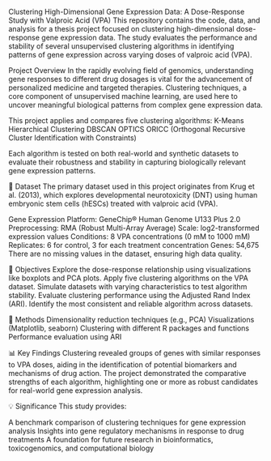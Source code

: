 Clustering High-Dimensional Gene Expression Data: A Dose-Response Study with Valproic Acid (VPA)
This repository contains the code, data, and analysis for a thesis project focused on clustering high-dimensional dose-response gene expression data. 
The study evaluates the performance and stability of several unsupervised clustering algorithms in identifying patterns of gene expression across varying doses of valproic acid (VPA).

Project Overview
In the rapidly evolving field of genomics, understanding gene responses to different drug dosages is vital for the advancement of personalized medicine and targeted therapies. Clustering techniques, a core component of unsupervised machine learning, are used here to uncover meaningful biological patterns from complex gene expression data.

This project applies and compares five clustering algorithms:
K-Means
Hierarchical Clustering
DBSCAN
OPTICS
ORICC (Orthogonal Recursive Cluster Identification with Constraints)

Each algorithm is tested on both real-world and synthetic datasets to evaluate their robustness and stability in capturing biologically relevant gene expression patterns.

📁 Dataset
The primary dataset used in this project originates from Krug et al. (2013), which explores developmental neurotoxicity (DNT) using human embryonic stem cells (hESCs) treated with valproic acid (VPA).

Gene Expression Platform: GeneChip® Human Genome U133 Plus 2.0
Preprocessing: RMA (Robust Multi-Array Average)
Scale: log2-transformed expression values
Conditions: 8 VPA concentrations (0 mM to 1000 mM)
Replicates: 6 for control, 3 for each treatment concentration
Genes: 54,675
There are no missing values in the dataset, ensuring high data quality.

🎯 Objectives
Explore the dose-response relationship using visualizations like boxplots and PCA plots.
Apply five clustering algorithms on the VPA dataset.
Simulate datasets with varying characteristics to test algorithm stability.
Evaluate clustering performance using the Adjusted Rand Index (ARI).
Identify the most consistent and reliable algorithm across datasets.

🧪 Methods
Dimensionality reduction techniques (e.g., PCA)
Visualizations (Matplotlib, seaborn)
Clustering with different R packages and functions
Performance evaluation using ARI

📊 Key Findings
Clustering revealed groups of genes with similar responses to VPA doses, aiding in the identification of potential biomarkers and mechanisms of drug action.
The project demonstrated the comparative strengths of each algorithm, highlighting one or more as robust candidates for real-world gene expression analysis.

💡 Significance
This study provides:

A benchmark comparison of clustering techniques for gene expression analysis
Insights into gene regulatory mechanisms in response to drug treatments
A foundation for future research in bioinformatics, toxicogenomics, and computational biology



